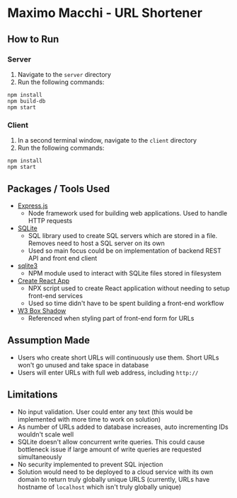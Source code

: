 # Maximo Macchi - URL Shortener

## How to Run

### Server

1. Navigate to the `server` directory
2. Run the following commands:

```
npm install
npm build-db
npm start
```

### Client

1. In a second terminal window, navigate to the `client` directory
2. Run the following commands:

```
npm install
npm start
```

## Packages / Tools Used

- [Express.js](http://expressjs.com/)
  - Node framework used for building web applications. Used to handle HTTP requests
- [SQLite](https://sqlite.org/index.html)
  - SQL library used to create SQL servers which are stored in a file. Removes need to host a SQL server on its own
  - Used so main focus could be on implementation of backend REST API and front end client
- [sqlite3](https://www.npmjs.com/package/sqlite3)
  - NPM module used to interact with SQLite files stored in filesystem
- [Create React App](https://create-react-app.dev/)
  - NPX script used to create React application without needing to setup front-end services
  - Used so time didn't have to be spent building a front-end workflow
- [W3 Box Shadow](https://www.w3schools.com/CSSref/css3_pr_box-shadow.asp)
  - Referenced when styling part of front-end form for URLs

## Assumption Made

- Users who create short URLs will continuously use them. Short URLs won't go unused and take space in database
- Users will enter URLs with full web address, including `http://`

## Limitations

- No input validation. User could enter any text (this would be implemented with more time to work on solution)
- As number of URLs added to database increases, auto incrementing IDs wouldn't scale well
- SQLite doesn't allow concurrent write queries. This could cause bottleneck issue if large amount of write queries are requested simultaneously
- No security implemented to prevent SQL injection
- Solution would need to be deployed to a cloud service with its own domain to return truly globally unique URLS (currently, URLs have hostname of `localhost` which isn't truly globally unique)

